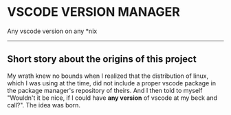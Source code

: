 # VSCODE VERSION MANAGER

Any vscode version on any *nix

---


## Short story about the origins of this project


My wrath knew no bounds when I realized that the distribution of linux, which I was using at the time, did not include a proper vscode package in the package manager's repository of theirs. And I then told to myself "Wouldn't it be nice, if I could have **any version** of vscode at my beck and call?". The idea was born.